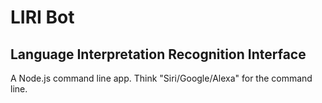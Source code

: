# LIRI Bot
## Language Interpretation Recognition Interface
A Node.js command line app. Think "Siri/Google/Alexa" for the command line.
